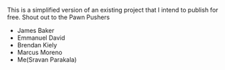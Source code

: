 This is a simplified version of an existing project that I intend to publish for free.
Shout out to the Pawn Pushers
- James Baker
- Emmanuel David
- Brendan Kiely
- Marcus Moreno
- Me(Sravan Parakala)
